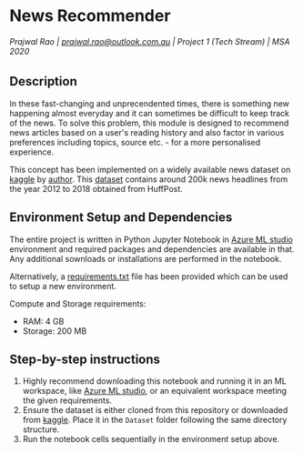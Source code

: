 # News Recommender

###### Prajwal Rao | prajwal.rao@outlook.com.au | Project 1 (Tech Stream) | MSA 2020

## Description
In these fast-changing and unprecendented times, there is something new happening almost everyday and it can sometimes be difficult to keep track of the news. To solve this problem, this module is designed to recommend news articles based on a user's reading history and also factor in various preferences including topics, source etc. - for a more personalised experience.

This concept has been implemented on a widely available news dataset on [kaggle](https://www.kaggle.com/rmisra/news-category-dataset) by [author](https://rishabhmisra.github.io/publications/). This [dataset](https://www.kaggle.com/rmisra/news-category-dataset) contains around 200k news headlines from the year 2012 to 2018 obtained from HuffPost. 

## Environment Setup and Dependencies

The entire project is written in Python Jupyter Notebook in [Azure ML studio](https://ml.azure.com/#) environment and required packages and dependencies are available in that. Any additional sownloads or installations are performed in the notebook.

Alternatively, a [requirements.txt](../blob/master/requirements.txt) file has been provided which can be used to setup a new environment.

Compute and Storage requirements:
- RAM: 4 GB
- Storage: 200 MB

## Step-by-step instructions
1. Highly recommend downloading this notebook and running it in an ML workspace, like [Azure ML studio](https://ml.azure.com/#), or an equivalent workspace meeting the given requirements.
2. Ensure the dataset is either cloned from this repository or downloaded from [kaggle](https://www.kaggle.com/rmisra/news-category-dataset). Place it in the `Dataset` folder following the same directory structure.
3. Run the notebook cells sequentially in the environment setup above.
